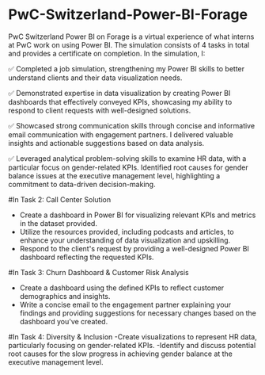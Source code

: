# PwC-Switzerland-Power-BI-Forage

PwC Switzerland Power BI on Forage is a virtual experience of what interns at PwC work on using Power BI. The simulation consists of 4 tasks in total and provides a certificate on completion. In the simulation, I:

✅ Completed a job simulation, strengthening my Power BI skills to better understand clients and their data visualization needs.

✅ Demonstrated expertise in data visualization by creating Power BI dashboards that effectively conveyed KPIs, showcasing my ability to respond to client requests with well-designed solutions.

✅ Showcased strong communication skills through concise and informative email communication with engagement partners. I delivered valuable insights and actionable suggestions based on data analysis.

✅ Leveraged analytical problem-solving skills to examine HR data, with a particular focus on gender-related KPIs. Identified root causes for gender balance issues at the executive management level, highlighting a commitment to data-driven decision-making.

#In Task 2:
Call Center Solution
- Create a dashboard in Power BI for visualizing relevant KPIs and metrics in the dataset provided.
- Utilize the resources provided, including podcasts and articles, to enhance your understanding of data visualization and upskilling.
- Respond to the client's request by providing a well-designed Power BI dashboard reflecting the requested KPIs.
  

#In Task 3:
Churn Dashboard & Customer Risk Analysis
- Create a dashboard using the defined KPIs to reflect customer demographics and insights.
- Write a concise email to the engagement partner explaining your findings and providing suggestions for necessary changes based on the dashboard you've created.

#In Task 4:
Diversity & Inclusion
-Create visualizations to represent HR data, particularly focusing on gender-related KPIs.
-Identify and discuss potential root causes for the slow progress in achieving gender balance at the executive management level.


